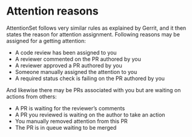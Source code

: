 # Attention reasons

AttentionSet follows very similar rules as explained by Gerrit, and it then states the reason for attention assignment. Following reasons may be assigned for a getting attention:

* A code review has been assigned to you
* A reviewer commented on the PR authored by you
* A reviewer approved a PR authored by you
* Someone manually assigned the attention to you
* A required status check is failing on the PR authored by you

And likewise there may be PRs associated with you but are waiting on actions from others:

* A PR is waiting for the reviewer’s comments
* A PR you reviewed is waiting on the author to take an action
* You manually removed attention from this PR
* The PR is in queue waiting to be merged
